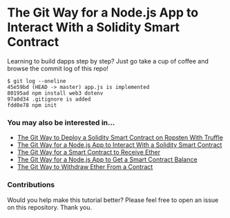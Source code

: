 # The Git Way for a Node.js App to Interact With a Solidity Smart Contract

Learning to build dapps step by step? Just go take a cup of coffee and browse the commit log of this repo!

    $ git log --oneline
    45e59bd (HEAD -> master) app.js is implemented
    80195ad npm install web3 dotenv
    97a0d34 .gitignore is added
    fdd0e78 npm init

### You may also be interested in...

- [The Git Way to Deploy a Solidity Smart Contract on Ropsten With Truffle](https://github.com/programarivm/solidity-hello-world)
- [The Git Way for a Node.js App to Interact With a Solidity Smart Contract](https://github.com/programarivm/solidity-interacting-with-nodejs)
- [The Git Way for a Smart Contract to Receive Ether](https://github.com/programarivm/solidity-receive-ether)
- [The Git Way for a Node.js App to Get a Smart Contract Balance](https://github.com/programarivm/solidity-contract-balance)
- [The Git Way to Withdraw Ether From a Contract](https://github.com/programarivm/solidity-withdraw-ether-from-contract)

### Contributions

Would you help make this tutorial better? Please feel free to open an issue on this repository. Thank you.
